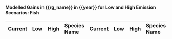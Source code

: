

#### Modelled Gains in {{rg_name}} in {{year}} for Low and High Emission Scenarios: Fish

| Current | Low | High | Species Name | Current | Low | High | Species Name |
|:-------:|:---:|:----:|:-------------|:-------:|:---:|:----:|:-------------|

